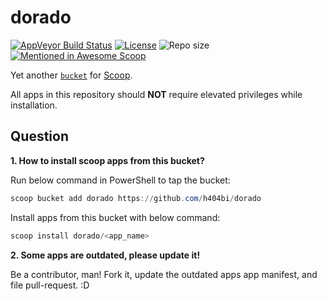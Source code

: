 dorado
======

[![AppVeyor Build Status](https://img.shields.io/appveyor/ci/h404bi/dorado/master.svg?style=flat-square&label=AppVeyor&logo=appveyor)](https://ci.appveyor.com/project/h404bi/dorado/branch/master)
 [![License](https://img.shields.io/github/license/h404bi/dorado.svg?style=flat-square)](LICENSE) ![Repo size](https://img.shields.io/github/repo-size/h404bi/dorado.svg?style=flat-square) [![Mentioned in Awesome Scoop](https://awesome.re/mentioned-badge.svg)](https://github.com/h404bi/awesome-scoop/blob/master/README.md "Awesome Scoop")

Yet another [`bucket`](https://github.com/lukesampson/scoop/wiki/Buckets) for [Scoop](https://github.com/lukesampson/scoop).

All apps in this repository should **NOT** require elevated privileges while installation.

Question
--------

**1. How to install scoop apps from this bucket?**

Run below command in PowerShell to tap the bucket:

``` powershell
scoop bucket add dorado https://github.com/h404bi/dorado
```

Install apps from this bucket with below command:

``` powershell
scoop install dorado/<app_name>
```

**2. Some apps are outdated, please update it!**

Be a contributor, man! Fork it, update the outdated apps app manifest, and file pull-request. :D
